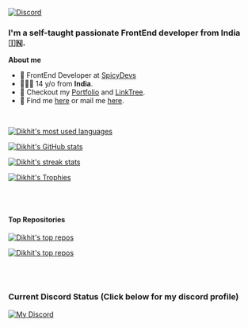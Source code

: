 <a href="https://fakedarkdev.github.io">
  <p>
    <img src="https://discord.c99.nl/widget/theme-1/709311435314036827.png" alt="Discord" />
  </p>
</a>

### I'm a self-taught passionate FrontEnd developer from **India** 🇮🇳.

**About me**

- 💼 FrontEnd Developer at [SpicyDevs](https://spicydevs.js.org/)
- 👨🏼‍🎓 14 y/o from **India**.
- 🎀 Checkout my [Portfolio](https://fakedarkdev.github.io) and [LinkTree](https://linktr.ee/fakedarkdev).
- 💬 Find me [here](https://spicydevs.js.org/discord) or mail me [here](mailto:dikhitdas@outlook.com).

<br />

<a href="https://github.com/fakedarkdev/fakedarkdev">
  <p>
    <img src="https://github-readme-stats.vercel.app/api/top-langs/?username=fakedarkdev&layout=compact&show_icons=true&theme=radical" alt="Dikhit's most used languages" title="Dikhit's most used languages" />
  </p>
</a>
<a href="https://github.com/fakedarkdev/fakedarkdev">
  <p>
    <img src="https://github-readme-stats.vercel.app/api?username=fakedarkdev&show_icons=true&theme=radical" alt="Dikhit's GitHub stats" title="Dikhit's GitHub stats" />
  </p>
</a>
<a href="https://github.com/fakedarkdev/fakedarkdev">
  <p>
    <img src="https://github-readme-streak-stats.herokuapp.com/?user=fakedarkdev&theme=radical" alt="Dikhit's streak stats" title="Dikhit's streak stats" />
  </p>
</a>
<a href="https://github.com/fakedarkdev/fakedarkdev">
  <p>
    <img src="https://github-profile-trophy.vercel.app/?username=fakedarkdev&theme=radical" alt="Dikhit's Trophies" title="Dikhit's Trophies" />
  </p>
</a>

<br />

<br />

#### Top Repositories

<a href="https://github.com/fakedarkdev/fakedarkdev.github.io">
  <p>
    <img src="https://github-readme-stats.vercel.app/api/pin/?username=fakedarkdev&repo=fakedarkdev.github.io&show_icons=true&theme=radical" alt="Dikhit's top repos" title="Dikhit's top repos"  />
  </p>
</a>

<a href="https://github.com/fakedarkdev/fakedarkdev">
  <p>
    <img src="https://github-readme-stats.vercel.app/api/pin/?username=fakedarkdev&repo=fakedarkdev&show_icons=true&theme=radical" alt="Dikhit's top repos" title="Dikhit's top repos" />
  </p>
</a>

<br />

<br />

### Current Discord Status (Click below for my discord profile)

<a href="https://discordapp.com/users/709311435314036827">
  <p>
    <img src="https://lanyard.cnrad.dev/api/709311435314036827?showDisplayName=true&bg=141321&idleMessage=Probably%20busy%20with%20something%20else..." alt="My Discord" title="Click for my discord profile">
  </p>
</a>
